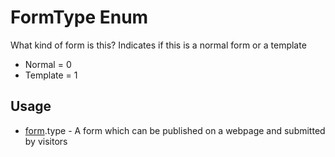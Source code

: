 <properties generated="1" SortOrder="990" />

# FormType Enum

What kind of form is this? Indicates if this is a normal form or a template

* Normal = 0
* Template = 1

## Usage
* [form](form.md).type - A form which can be published on a webpage and submitted by visitors

